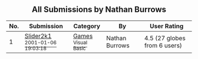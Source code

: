 ﻿<div align="center">

## All Submissions by Nathan Burrows

</div>

No.  | Submission | Category | By   | User Rating
---- | ---------- | -------- | ---- | -----------
1 | [Slider2k1<br /><sup>2001-01-06 19:03:18</sup>](https://github.com/Planet-Source-Code/nathan-burrows-slider2k1__1-14216) | [Games<br /><sup>Visual Basic</sup>](../ByCategory/games__1-38.md) | Nathan Burrows | 4.5 (27 globes from 6 users)
